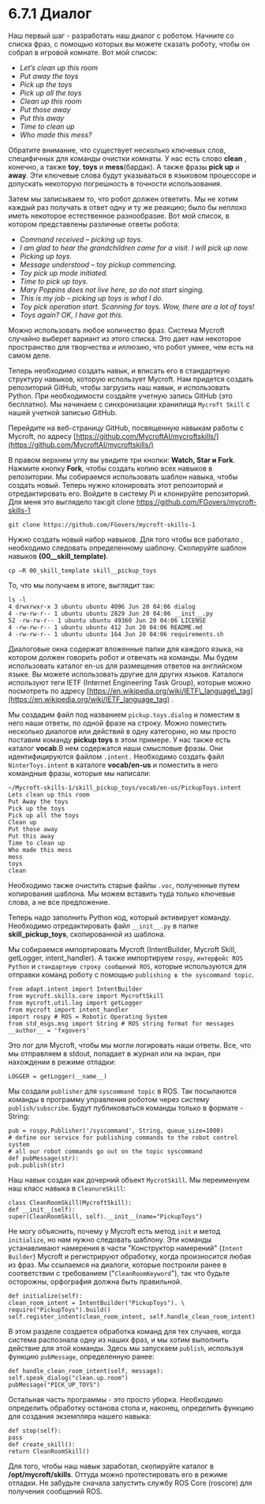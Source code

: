 # 6.7.1 Диалог

Наш первый шаг - разработать наш диалог с роботом. Начните со списка фраз, с помощью которых вы можете сказать роботу, чтобы он собрал в игровой комнате. Вот мой список:

* _Let’s clean up this room_ 
* _Put away the toys_ 
* _Pick up the toys_ 
* _Pick up all the toys_
* _Clean up this room_ 
* _Put those away_
* _Put this away_ 
* _Time to clean up_ 
* _Who made this mess?_

Обратите внимание, что существует несколько ключевых слов, специфичных для команды очистки комнаты. У нас есть слово **clean** , конечно, а также **toy**, **toys** и **mess**\(бардак\). А также фразы **pick up** и **away**. Эти ключевые слова будут указываться в языковом процессоре и допускать некоторую погрешность в точности использования. 

Затем мы записываем то, что робот должен ответить. Мы не хотим каждый раз получать в ответ одну и ту же реакцию; было бы неплохо иметь некоторое естественное разнообразие. Вот мой список, в котором представлены различные ответы робота:

* _Command received – picking up toys._ 
* _I am glad to hear the grandchildren came for a visit. I will pick up now._
* _Picking up toys._ 
* _Message understood – toy pickup commencing._ 
* _Toy pick up mode initiated._ 
* _Time to pick up toys._ 
* _Mary Poppins does not live here, so do not start singing._ 
* _This is my job – picking up toys is what I do._ 
* _Toy pick operation start. Scanning for toys. Wow, there are a lot of toys!_ 
* _Toys again? OK, I have got this._

Можно использовать любое количество фраз. Система Mycroft случайно выберет вариант из этого списка. Это дает нам некоторое пространство для творчества и иллюзию, что робот умнее, чем есть на самом деле. 

Теперь необходимо создать навык, и вписать его в стандартную структуру навыков, которую использует Mycroft. Нам придется создать репозиторий GitHub, чтобы загрузить наш навык, и использовать Python. При необходимости создайте учетную запись GitHub \(это бесплатно\). Мы начинаем с синхронизации хранилища `Mycroft Skill` с нашей учетной записью GitHub.

Перейдите на веб-страницу GitHub, посвященную навыкам работы с Mycroft, по адресу [https://github.com/MycroftAI/mycroftskills/](https://github.com/MycroftAI/mycroftskills/) 

В правом верхнем углу вы увидите три кнопки: **Watch, Star и Fork**. Нажмите кнопку **Fork**, чтобы создать копию всех навыков в репозитории. Мы собираемся использовать шаблон навыка, чтобы создать новый. Теперь нужно клонировать этот репозиторий и отредактировать его. Войдите в систему Pi и клонируйте репозиторий. Для меня это выглядело так:git clone https://github.com/FGovers/mycroft-skills-1

```text
git clone https://github.com/FGovers/mycroft-skills-1
```

Нужно создать новый набор навыков. Для того чтобы все работало , необходимо следовать определенному шаблону. Скопируйте шаблон навыков **\(00\_\_skill\_template\)**.

```text
cp –R 00_skill_template skill__pickup_toys
```

То, что мы получаем в итоге, выглядит так:

```text
ls -l
4 drwxrwxr-x 3 ubuntu ubuntu 4096 Jun 20 04:06 dialog
4 -rw-rw-r-- 1 ubuntu ubuntu 2829 Jun 20 04:06 __init__.py
52 -rw-rw-r-- 1 ubuntu ubuntu 49360 Jun 20 04:06 LICENSE
4 -rw-rw-r-- 1 ubuntu ubuntu 412 Jun 20 04:06 README.md
4 -rw-rw-r-- 1 ubuntu ubuntu 164 Jun 20 04:06 requirements.sh

```

Диалоговые окна содержат вложенные папки для каждого языка, на котором должен говорить робот и отвечать на команды. Мы будем использовать каталог en-us для размещения ответов на английском языке. Вы можете использовать другие для других языков. Каталоги используют теги IETF \(Internet Engineering Task Group\), которые можно посмотреть по адресу [https://en.wikipedia.org/wiki/IETF\_language\_tag](https://en.wikipedia.org/wiki/IETF_language_tag) .

Мы создадим файл под названием `pickup.toys.dialog` и поместим в него наши ответы, по одной фразе на строку. Можно поместить несколько диалогов или действий в одну категорию, но мы просто поставим команду **pickup toys** в этом примере. У нас также есть каталог **vocab**.В нем содержатся наши смысловые фразы. Они идентифицируются файлом `.intent.` Необходимо создать файл `NinterToys.intent` в каталоге **vocab/en-us** и поместить в него командные фразы, которые мы написали:

```text
~/Mycroft-skills-1/skill_pickup_toys/vocab/en-us/PickupToys.intent
Lets clean up this room
Put Away the toys
Pick up the toys
Pick up all the toys
Clean up
Put those away
Put this away
Time to clean up
Who made this mess
mess
toys
clean
```

Необходимо также очистить старые файлы `.voc`, полученные путем копирования шаблона. Мы можем вставить туда только ключевые слова, а не все предложение.

Теперь надо заполнить Python код, который активирует команду. Необходимо отредактировать файл `__init__.py` в папке **skill\_pickup\_toys**, скопированной из шаблона.

Мы собираемся импортировать Mycroft \(IntentBuilder, Mycroft Skill, getLogger, intent\_handler\). А также импортируем `rospy`, `интерфейс ROS Python` и `стандартную строку сообщений ROS`, которые используются для отправки команд роботу с помощью `publishing в the syscommand topic`.

```text
from adapt.intent import IntentBuilder
from mycroft.skills.core import MycroftSkill
from mycroft.util.log import getLogger
from mycroft import intent_handler
import rospy # ROS = Robotic Operating System
from std_msgs.msg import String # ROS string format for messages
__author__ = 'fxgovers'
```

Это лог для Mycroft, чтобы мы могли логировать наши ответы. Все, что мы отправляем в stdout, попадает в журнал или на экран, при нахождении в режиме отладки:

```text
LOGGER = getLogger(__name__)
```

Мы создали `publisher` для `syscommand topic` в ROS. Так посылаются команды в программу управления роботом через систему `publish/subscribe`. Будут публиковаться команды только в формате - String:

```text
pub = rospy.Publisher('/syscommand', String, queue_size=1000)
# define our service for publishing commands to the robot control system
# all our robot commands go out on the topic syscommand
def pubMessage(str):
pub.publish(str)
```

Наш навык создан как дочерний объект `MycrotSkill`. Мы переименуем наш класс навыка в `CleanureSkill`:

```text
class CleanRoomSkill(MycroftSkill):
def __init__(self):
super(CleanRoomSkill, self).__init__(name="PickupToys")
```

Не могу объяснить, почему у Mycroft есть метод `init` и метод `initialize`, но нам нужно следовать шаблону. Эти команды устанавливают намерения в части "Конструктор намерений" \(`Intent Builder`\) Mycroft и регистрируют обработку, когда произносится любая из фраз. Мы ссылаемся на диалоги, которые построили ранее в соответствии с требованием \("`CleanRoomKeyword`"\), так что будьте осторожны, орфография должна быть правильной.

```text
def initialize(self):
clean_room_intent = IntentBuilder("PickupToys"). \
require("PickupToys").build()
self.register_intent(clean_room_intent, self.handle_clean_room_intent)
```

В этом разделе создается обработка команд для тех случаев, когда система распознала одну из наших фраз, и мы хотим выполнить действие для этой команды. Здесь мы запускаем `publish`, используя функцию `pubMessage`, определенную ранее:

```text
def handle_clean_room_intent(self, message):
self.speak_dialog("clean.up.room")
pubMessage("PICK_UP_TOYS")
```

Остальная часть программы - это просто уборка. Необходимо определить обработку останова стопа и, наконец, определить функцию для создания экземпляра нашего навыка:

```text
def stop(self):
pass
def create_skill():
return CleanRoomSkill()
```

Для того, чтобы наш навык заработал, скопируйте каталог в **/opt/mycroft/skills**. Оттуда можно  протестировать его в режиме отладки. Не забудьте сначала запустить службу ROS Core \(roscore\) для получения сообщений ROS.

